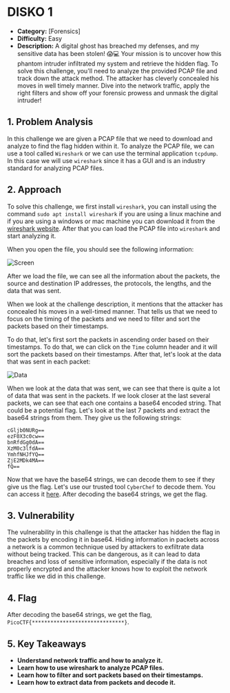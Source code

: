 # DISKO 1

- **Category:** [Forensics]
- **Difficulty:** Easy
- **Description:** A digital ghost has breached my defenses, and my sensitive data has been stolen! 😱💻 Your mission is to uncover how this phantom intruder infiltrated my system and retrieve the hidden flag. To solve this challenge, you'll need to analyze the provided PCAP file and track down the attack method. The attacker has cleverly concealed his moves in well timely manner. Dive into the network traffic, apply the right filters and show off your forensic prowess and unmask the digital intruder!

## 1. Problem Analysis

In this challenge we are given a PCAP file that we need to download and analyze to find the flag hidden within it. To analyze the PCAP file, we can use a tool called `Wireshark` or we can use the terminal application `tcpdump`. In this case we will use `wireshark` since it has a GUI and is an industry standard for analyzing PCAP files.

## 2. Approach

To solve this challenge, we first install `wireshark`, you can install using the command `sudo apt install wireshark` if you are using a linux machine and if you are using a windows or mac machine you can download it from the [wireshark website](https://www.wireshark.org/download.html). After that you can load the PCAP file into `wireshark` and start analyzing it.

When you open the file, you should see the following information:

![Screen](Ph4nt0m_1ntrud3r/Inital_Screen.png)

After we load the file, we can see all the information about the packets, the source and destination IP addresses, the protocols, the lengths, and the data that was sent.

When we look at the challenge description, it mentions that the attacker has concealed his moves in a well-timed manner. That tells us that we need to focus on the timing of the packets and we need to filter and sort the packets based on their timestamps.

To do that, let's first sort the packets in ascending order based on their timestamps. To do that, we can click on the `Time` column header and it will sort the packets based on their timestamps. After that, let's look at the data that was sent in each packet:

![Data](Ph4nt0m_1ntrud3r/Data.png)

When we look at the data that was sent, we can see that there is quite a lot of data that was sent in the packets. If we look closer at the last several packets, we can see that each one contains a base64 encoded string. That could be a potential flag. Let's look at the last 7 packets and extract the base64 strings from them. They give us the following strings:

```
cGljb0NURg==
ezF0X3c0cw==
bnRfdGg0dA==
XzM0c3lfdA==
YmhfNHJfYQ==
ZjE2MDk4MA==
fQ==
```

Now that we have the base64 strings, we can decode them to see if they give us the flag. Let's use our trusted tool `CyberChef` to decode them. You can access it [here](https://gchq.github.io/CyberChef/). After decoding the base64 strings, we get the flag.

## 3. Vulnerability

The vulnerability in this challenge is that the attacker has hidden the flag in the packets by encoding it in base64. Hiding information in packets across a network is a common technique used by attackers to exfiltrate data without being tracked. This can be dangerous, as it can lead to data breaches and loss of sensitive information, especially if the data is not properly encrypted and the attacker knows how to exploit the network traffic like we did in this challenge.

## 4. Flag

After decoding the base64 strings, we get the flag, `PicoCTF{******************************}`.

## 5. Key Takeaways

- **Understand network traffic and how to analyze it.**
- **Learn how to use wireshark to analyze PCAP files.**
- **Learn how to filter and sort packets based on their timestamps.**
- **Learn how to extract data from packets and decode it.**
